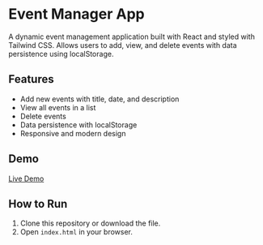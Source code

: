 # Event Manager App

A dynamic event management application built with React and styled with Tailwind CSS. Allows users to add, view, and delete events with data persistence using localStorage.

## Features
- Add new events with title, date, and description
- View all events in a list
- Delete events
- Data persistence with localStorage
- Responsive and modern design

## Demo
[Live Demo](https://event-manager-lilt.netlify.app)

## How to Run
1. Clone this repository or download the file.
2. Open `index.html` in your browser.